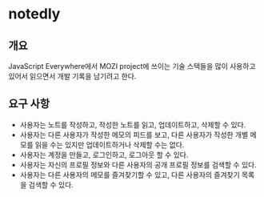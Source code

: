 # notedly

## 개요

JavaScript Everywhere에서 MOZI project에 쓰이는 기술 스택들을 많이 사용하고 있어서 읽으면서 개발 기록을 남기려고 한다.

## 요구 사항

- 사용자는 노트를 작성하고, 작성한 노트를 읽고, 업데이트하고, 삭제할 수 있다.
- 사용자는 다른 사용자가 작성한 메모의 피드를 보고, 다른 사용자가 작성한 개별 메모를 읽을 수는 있지만 업데이트하거나 삭제할 수는 없다.
- 사용자는 계정을 만들고, 로그인하고, 로그아웃 할 수 있다.
- 사용자는 자신의 프로필 정보와 다른 사용자의 공개 프로필 정보를 검색할 수 있다.
- 사용자는 다른 사용자의 메모를 즐겨찾기할 수 있고, 다른 사용자의 즐겨찾기 목록을 검색할 수 있다.
